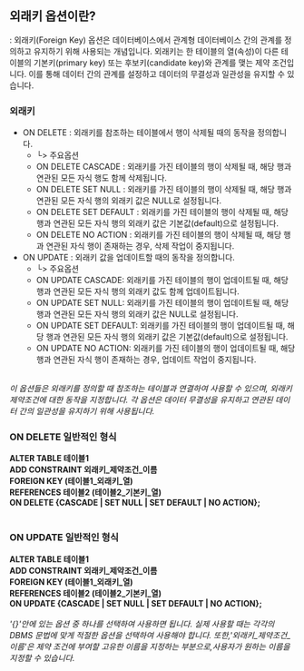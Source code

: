 ## 외래키 옵션이란?
: 외래키(Foreign Key) 옵션은 데이터베이스에서 관계형 데이터베이스 간의 관계를 정의하고 유지하기 위해 사용되는 개념입니다. 외래키는 한 테이블의 열(속성)이 다른 테이블의 기본키(primary key) 또는 후보키(candidate key)와 관계를 맺는 제약 조건입니다. 이를 통해 데이터 간의 관계를 설정하고 데이터의 무결성과 일관성을 유지할 수 있습니다.

### 외래키
+ ON DELETE : 외래키를 참조하는 테이블에서 행이 삭제될 때의 동작을 정의합니다.
    + └> 주요옵션
    + ON DELETE CASCADE : 외래키를 가진 테이블의 행이 삭제될 때, 해당 행과 연관된 모든 자식 행도 함께 삭제됩니다.
    + ON DELETE SET NULL : 외래키를 가진 테이블의 행이 삭제될 때, 해당 행과 연관된 모든 자식 행의 외래키 값은 NULL로 설정됩니다.
    + ON DELETE SET DEFAULT : 외래키를 가진 테이블의 행이 삭제될 때, 해당 행과 연관된 모든 자식 행의 외래키 값은 기본값(default)으로 설정됩니다.
    + ON DELETE NO ACTION : 외래키를 가진 테이블의 행이 삭제될 때, 해당 행과 연관된 자식 행이 존재하는 경우, 삭제 작업이 중지됩니다.
+ ON UPDATE : 외래키 값을 업데이트할 때의 동작을 정의합니다.
    + └> 주요옵션
    + ON UPDATE CASCADE: 외래키를 가진 테이블의 행이 업데이트될 때, 해당 행과 연관된 모든 자식 행의 외래키 값도 함께 업데이트됩니다.
    + ON UPDATE SET NULL: 외래키를 가진 테이블의 행이 업데이트될 때, 해당 행과 연관된 모든 자식 행의 외래키 값은 NULL로 설정됩니다.
    + ON UPDATE SET DEFAULT: 외래키를 가진 테이블의 행이 업데이트될 때, 해당 행과 연관된 모든 자식 행의 외래키 값은 기본값(default)으로 설정됩니다.
    + ON UPDATE NO ACTION: 외래키를 가진 테이블의 행이 업데이트될 때, 해당 행과 연관된 자식 행이 존재하는 경우, 업데이트 작업이 중지됩니다.</BR></BR>

*이 옵션들은 외래키를 정의할 때 참조하는 테이블과 연결하여 사용할 수 있으며, 외래키 제약조건에 대한 동작을 지정합니다. 각 옵션은 데이터 무결성을 유지하고 연관된 데이터 간의 일관성을 유지하기 위해 사용됩니다.*

### ON DELETE 일반적인 형식
**ALTER TABLE 테이블1**</BR>
**ADD CONSTRAINT 외래키_제약조건_이름**</BR>
**FOREIGN KEY (테이블1_외래키_열)**</BR>
**REFERENCES 테이블2 (테이블2_기본키_열)**</BR>
**ON DELETE {CASCADE | SET NULL | SET DEFAULT | NO ACTION};**</BR></BR>

### ON UPDATE 일반적인 형식
**ALTER TABLE 테이블1**</BR>
**ADD CONSTRAINT 외래키_제약조건_이름**</BR>
**FOREIGN KEY (테이블1_외래키_열)**</BR>
**REFERENCES 테이블2 (테이블2_기본키_열)**</BR>
**ON UPDATE {CASCADE | SET NULL | SET DEFAULT | NO ACTION};**</BR></BR>
*'{}'안에 있는 옵션 중 하나를 선택하여 사용하면 됩니다. 실제 사용할 때는 각각의 DBMS 문법에 맞게 적절한 옵션을 선택하여 사용해야 합니다. 또한,'외래키_제약조건_이름'은 제약 조건에 부여할 고유한 이름을 지정하는 부분으로,사용자가 원하는 이름을 지정할 수 있습니다.*